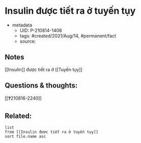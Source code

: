 ---
---

# Insulin được tiết ra ở tuyến tụy

- metadata
	- UID: P-210814-1408
	- tags: #created/2021/Aug/14, #permanent/fact 
	- source: 

## Notes
[[Insulin]] được tiết ra ở [[Tuyến tụy]]

## Questions & thoughts:
[[❓210816-2240]]

## Related:
```dataview
list
from [[Insulin được tiết ra ở tuyến tụy]]
sort file.name asc
```
